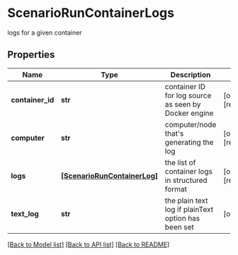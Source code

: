 # ScenarioRunContainerLogs

logs for a given container

## Properties
Name | Type | Description | Notes
------------ | ------------- | ------------- | -------------
**container_id** | **str** | container ID for log source as seen by Docker engine | [optional] [readonly] 
**computer** | **str** | computer/node that&#39;s generating the log | [optional] [readonly] 
**logs** | [**[ScenarioRunContainerLog]**](ScenarioRunContainerLog.md) | the list of container logs in structured format | [optional] [readonly] 
**text_log** | **str** | the plain text log if plainText option has been set | [optional] 

[[Back to Model list]](../README.md#documentation-for-models) [[Back to API list]](../README.md#documentation-for-api-endpoints) [[Back to README]](../README.md)


